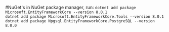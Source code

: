 #NuGet's
in NuGet package manager, run:
`dotnet add package Microsoft.EntityFrameworkCore --version 8.0.1`<br>
`dotnet add package Microsoft.EntityFrameworkCore.Tools --version 8.0.1`<br>
`dotnet add package Npgsql.EntityFrameworkCore.PostgreSQL --version 8.0.0`<br>